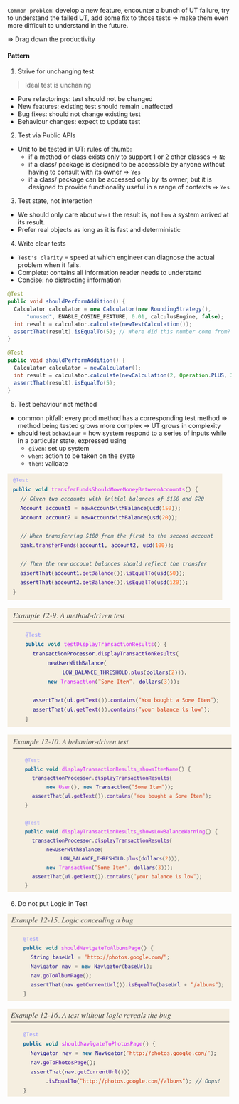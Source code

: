`Common problem`: develop a new feature, encounter a bunch of UT failure,
try to understand the failed UT, add some fix to those tests => make them
even more difficult to understand in the future.

=> Drag down the productivity

#### Pattern
1. Strive for unchanging test
> Ideal test is unchaning
- Pure refactorings: test should not be changed
- New features: existing test should remain unaffected
- Bug fixes: should not change existing test
- Behaviour changes: expect to update test

2. Test via Public APIs
- Unit to be tested in UT: rules of thumb:
    - if a method or class exists only to support 1 or 2 other classes => `No`
    - if a class/ package is designed to be accessible by anyone without
    having to consult with its owner => `Yes`
    - if a class/ package can be accessed only by its owner, but
    it is designed to provide functionality useful in a range of contexts => `Yes`

3. Test state, not interaction
- We should only care about `what` the result is, not `how` a system arrived at its result.
- Prefer real objects as long as it is fast and deterministic

4. Write clear tests
- `Test's clarity` = speed at which engineer can diagnose the actual problem when it fails.
- Complete: contains all information reader needs to understand
- Concise: no distracting information

```java
@Test
public void shouldPerformAddition() {
  Calculator calculator = new Calculator(new RoundingStrategy(), 
      "unused", ENABLE_COSINE_FEATURE, 0.01, calculusEngine, false);
  int result = calculator.calculate(newTestCalculation());
  assertThat(result).isEqualTo(5); // Where did this number come from?
}
```

```java
@Test
public void shouldPerformAddition() {
  Calculator calculator = newCalculator();
  int result = calculator.calculate(newCalculation(2, Operation.PLUS, 3));
  assertThat(result).isEqualTo(5);
}
```

5. Test behaviour not method
- common pitfall: every prod method has a corresponding test method
=> method being tested grows more complex => UT grows in complexity
- should test `behaviour` = how system respond to a series of inputs while in
a particular state, expressed using 
    - `given`: set up system
    - `when`: action to be taken on the syste
    - `then`: validate

![](../images/4dbbe67f.png)


![](../images/ef00eb05.png)

![](../images/e5a92ac8.png)

6. Do not put Logic in Test

![](../images/606800bb.png)

![](../images/fcb26452.png)
